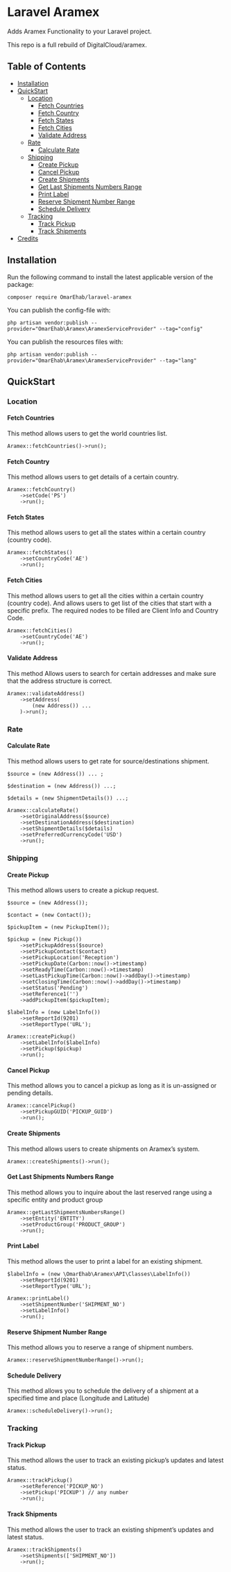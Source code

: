# Laravel Aramex

Adds Aramex Functionality to your Laravel project.

This repo is a full rebuild of DigitalCloud/aramex.

## Table of Contents

* [Installation](#installation)
* [QuickStart](#quickstart)
    * [Location](#location)
        * [Fetch Countries](#fetch-countries)
        * [Fetch Country](#fetch-country)
        * [Fetch States](#fetch-states)
        * [Fetch Cities](#fetch-cities)
        * [Validate Address](#validate-address)
    * [Rate](#rate)
        * [Calculate Rate](#calculate-rate)
    * [Shipping](#shipping)
        * [Create Pickup](#create-pickup)
        * [Cancel Pickup](#cancel-Pickup)
        * [Create Shipments](#create-shipments)
        * [Get Last Shipments Numbers Range](#get-last-shipments-numbers-range)
        * [Print Label](#print-label)
        * [Reserve Shipment Number Range](#reserve-shipment-number-range)
        * [Schedule Delivery](#schedule-delivery)
    * [Tracking](#tracking)
        * [Track Pickup](#track-pickup)
        * [Track Shipments](#track-shipments)
* [Credits](#credits)

## Installation

Run the following command to install the latest applicable version of the package: 
    
    composer require OmarEhab/laravel-aramex

You can publish the config-file with:

    php artisan vendor:publish --provider="OmarEhab\Aramex\AramexServiceProvider" --tag="config"

You can publish the resources files with:

    php artisan vendor:publish --provider="OmarEhab\Aramex\AramexServiceProvider" --tag="lang"

## QuickStart

### Location

#### Fetch Countries
This method allows users to get the world countries list.

    Aramex::fetchCountries()->run();

#### Fetch Country
This method allows users to get details of a certain country. 

    Aramex::fetchCountry()
        ->setCode('PS')
        ->run();

#### Fetch States
This method allows users to get all the states within a certain country (country code).

    Aramex::fetchStates()
        ->setCountryCode('AE')
        ->run();

#### Fetch Cities
This method allows users to get all the cities within a certain country (country code). And allows users to get list of the cities that start with a specific prefix. The required nodes to be filled are Client Info and Country Code. 

    Aramex::fetchCities()
        ->setCountryCode('AE')
        ->run();

#### Validate Address
This method Allows users to search for certain addresses and make sure that the address structure is correct. 
 
    Aramex::validateAddress()
        ->setAddress(
            (new Address()) ...
        )->run();

### Rate

#### Calculate Rate
This method allows users to get rate for source/destinations shipment.

    $source = (new Address()) ... ;

    $destination = (new Address()) ...;

    $details = (new ShipmentDetails()) ...;

    Aramex::calculateRate()
        ->setOriginalAddress($source)
        ->setDestinationAddress($destination)
        ->setShipmentDetails($details)
        ->setPreferredCurrencyCode('USD')
        ->run();

### Shipping

#### Create Pickup
This method allows users to create a pickup request.

    $source = (new Address());
    
    $contact = (new Contact());
        
    $pickupItem = (new PickupItem());
    
    $pickup = (new Pickup())
        ->setPickupAddress($source)
        ->setPickupContact($contact)
        ->setPickupLocation('Reception')
        ->setPickupDate(Carbon::now()->timestamp)
        ->setReadyTime(Carbon::now()->timestamp)
        ->setLastPickupTime(Carbon::now()->addDay()->timestamp)
        ->setClosingTime(Carbon::now()->addDay()->timestamp)
        ->setStatus('Pending')
        ->setReference1('')
        ->addPickupItem($pickupItem);
        
    $labelInfo = (new LabelInfo())
        ->setReportId(9201)
        ->setReportType('URL');
        
    Aramex::createPickup()
        ->setLabelInfo($labelInfo)
        ->setPickup($pickup)
        ->run();

#### Cancel Pickup
This method allows you to cancel a pickup as long as it is un-assigned or pending details.

    Aramex::cancelPickup()
        ->setPickupGUID('PICKUP_GUID')
        ->run();

#### Create Shipments
This method allows users to create shipments on Aramex’s system.

    Aramex::createShipments()->run();

#### Get Last Shipments Numbers Range
This method allows you to inquire about the last reserved range using a specific entity and product group

    Aramex::getLastShipmentsNumbersRange()
        ->setEntity('ENTITY')
        ->setProductGroup('PRODUCT_GROUP')
        ->run();

#### Print Label
This method allows the user to print a label for an existing shipment.

    $labelInfo = (new \OmarEhab\Aramex\API\Classes\LabelInfo())
        ->setReportId(9201)
        ->setReportType('URL');
        
    Aramex::printLabel()
        ->setShipmentNumber('SHIPMENT_NO')
        ->setLabelInfo()
        ->run();

#### Reserve Shipment Number Range
This method allows you to reserve a range of shipment numbers.

    Aramex::reserveShipmentNumberRange()->run();

#### Schedule Delivery
This method allows you to schedule the delivery of a shipment at a specified time and place (Longitude and Latitude)

    Aramex::scheduleDelivery()->run();

### Tracking

#### Track Pickup
This method allows the user to track an existing pickup’s updates and latest status.

    Aramex::trackPickup()
        ->setReference('PICKUP_NO')
        ->setPickup('PICKUP') // any number
        ->run();

#### Track Shipments
This method allows the user to track an existing shipment’s updates and latest status.

    Aramex::trackShipments()
        ->setShipments(['SHIPMENT_NO'])
        ->run();

